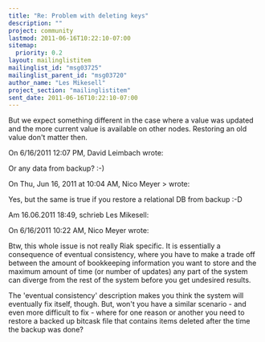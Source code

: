 ```yaml
---
title: "Re: Problem with deleting keys"
description: ""
project: community
lastmod: 2011-06-16T10:22:10-07:00
sitemap:
  priority: 0.2
layout: mailinglistitem
mailinglist_id: "msg03725"
mailinglist_parent_id: "msg03720"
author_name: "Les Mikesell"
project_section: "mailinglistitem"
sent_date: 2011-06-16T10:22:10-07:00
---
```



But we expect something different in the case where a value was updated 
and the more current value is available on other nodes. Restoring an 
old value don't matter then.

On 6/16/2011 12:07 PM, David Leimbach wrote:

Or any data from backup? :-)

On Thu, Jun 16, 2011 at 10:04 AM, Nico Meyer &gt; wrote:

 Yes, but the same is true if you restore a relational DB from backup :-D

 Am 16.06.2011 18:49, schrieb Les Mikesell:

 On 6/16/2011 10:22 AM, Nico Meyer wrote:

 Btw, this whole issue is not really Riak specific. It is
 essentially a
 consequence of eventual consistency, where you have to make
 a trade off
 between the amount of bookkeeping information you want to
 store and the
 maximum amount of time (or number of updates) any part of
 the system can
 diverge from the rest of the system before you get undesired
 results.


 The 'eventual consistency' description makes you think the
 system will eventually fix itself, though. But, won't you have a
 similar scenario - and even more difficult to fix - where for
 one reason or another you need to restore a backed up bitcask
 file that contains items deleted after the time the backup was done?
